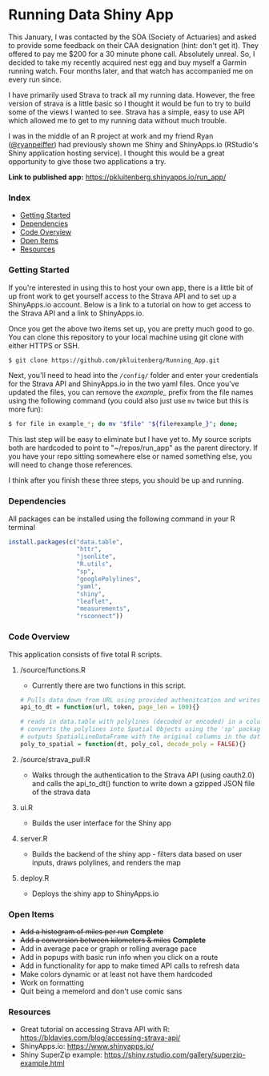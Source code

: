 # Running Data Shiny App
This January, I was contacted by the SOA (Society of Actuaries) and asked to provide some 
feedback on their CAA designation (hint: don't get it). They offered to pay me $200 for a 30 minute phone call. 
Absolutely unreal. So, I decided to take my recently acquired nest egg and buy myself a Garmin running watch. 
Four months later, and that watch has accompanied me on every run since. 

I have primarily used Strava to track all my running data. However, the free version of strava is a little basic
so I thought it would be fun to try to build some of the views I wanted to see. Strava has a simple, easy to use API
which allowed me to get to my running data without much trouble.

I was in the middle of an R project at work and my friend Ryan ([@ryanpeiffer](https://github.com/ryanpeiffer)) had previously shown me Shiny and ShinyApps.io (RStudio's
Shiny application hosting service). I thought this would be a great opportunity to give those two applications a try.


**Link to published app:**  https://pkluitenberg.shinyapps.io/run_app/

### Index
- [Getting Started](#getting-started)
- [Dependencies](#dependencies)
- [Code Overview](#code-overview) 
- [Open Items](#open-items)
- [Resources](#resources)

### Getting Started

If you're interested in using this to host your own app, there is a little bit of up front work to get yourself access to the Strava API and to set up a ShinyApps.io account. Below is a link to a tutorial on how to get access to the Strava API and a link to ShinyApps.io.

Once you get the above two items set up, you are pretty much good to go. You can clone this repository to your local machine using git clone with either HTTPS or SSH.
```bash
$ git clone https://github.com/pkluitenberg/Running_App.git
```
Next, you'll need to head into the `/config/` folder and enter your credentials for the Strava API and ShinyApps.io in the two yaml files. Once you've updated the files, you can remove the *example_* prefix from the file names using the following command (you could also just use `mv` twice but this is more fun):
```bash
$ for file in example_*; do mv "$file" "${file#example_}"; done;
```
This last step will be easy to eliminate but I have yet to. My source scripts both are hardcoded to point to "~/repos/run_app" as the parent directory. If you have your repo sitting somewhere else or named something else, you will need to change those references.

I think after you finish these three steps, you should be up and running.

### Dependencies
All packages can be installed using the following command in your R terminal

```R
install.packages(c("data.table",
                   "httr",
                   "jsonlite",
                   "R.utils",
                   "sp",
                   "googlePolylines",
                   "yaml",
                   "shiny",
                   "leaflet",
                   "measurements",
                   "rsconnect"))
```

### Code Overview

This application consists of five total R scripts.
1. /source/functions.R

    - Currently there are two functions in this script.
    ```R
    # Pulls data down from URL using provided authenitcation and writes to a data.table
    api_to_dt = function(url, token, page_len = 100){}
    ```
    
    ```R
    # reads in data.table with polylines (decoded or encoded) in a column.
    # converts the polylines into Spatial Objects using the 'sp' package
    # outputs SpatialLineDataFrame with the original columns in the data.table plus the Spatial Objects
    poly_to_spatial = function(dt, poly_col, decode_poly = FALSE){}
    ```

2. /source/strava_pull.R
    - Walks through the authentication to the Strava API (using oauth2.0) and calls
    the api_to_dt() function to write down a gzipped JSON file of the strava data
3. ui.R
    - Builds the user interface for the Shiny app
4. server.R
    - Builds the backend of the shiny app - filters data based on user inputs, draws polylines, and renders the map 
5. deploy.R
    - Deploys the shiny app to ShinyApps.io

### Open Items
- ~~Add a histogram of miles per run~~ **Complete**
- ~~Add a conversion between kilometers & miles~~ **Complete**
- Add in average pace or graph or rolling average pace
- Add in popups with basic run info when you click on a route
- Add in functionality for app to make timed API calls to refresh data
- Make colors dynamic or at least not have them hardcoded
- Work on formatting
- Quit being a memelord and don't use comic sans
### Resources
 - Great tutorial on accessing Strava API with R: https://bldavies.com/blog/accessing-strava-api/
 - ShinyApps.io: https://www.shinyapps.io/
 - Shiny SuperZip example: https://shiny.rstudio.com/gallery/superzip-example.html
